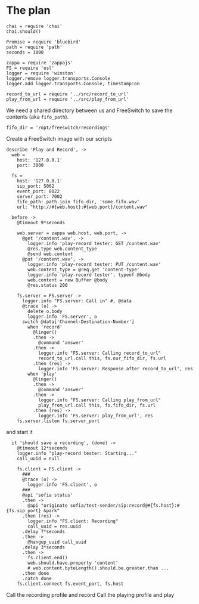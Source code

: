The plan
========

    chai = require 'chai'
    chai.should()

    Promise = require 'bluebird'
    path = require 'path'
    seconds = 1000

    zappa = require 'zappajs'
    FS = require 'esl'
    logger = require 'winston'
    logger.remove logger.transports.Console
    logger.add logger.transports.Console, timestamp:on

    record_to_url = require '../src/record_to_url'
    play_from_url = require '../src/play_from_url'

We need a shared directory between us and FreeSwitch to save the contents (aka `fifo_path`).

    fifo_dir = '/opt/freeswitch/recordings'

Create a FreeSwitch image with our scripts

    describe 'Play and Record', ->
      web =
        host: '127.0.0.1'
        port: 3000

      fs =
        host: '127.0.0.1'
        sip_port: 5062
        event_port: 8022
        server_port: 7002
        fifo_path: path.join fifo_dir, 'some.fifo.wav'
        url: "http://#{web.host}:#{web.port}/content.wav"

      before ->
        @timeout 9*seconds

        web.server = zappa web.host, web.port, ->
          @get '/content.wav', ->
            logger.info 'play-record tester: GET /content.wav'
            @res.type web.content_type
            @send web.content
          @put '/content.wav', ->
            logger.info 'play-record tester: PUT /content.wav'
            web.content_type = @req.get 'content-type'
            logger.info 'play-record tester', typeof @body
            web.content = new Buffer @body
            @res.status 200

        fs.server = FS.server ->
          logger.info "FS.server: Call in" #, @data
          @trace (o) ->
            delete o.body
            logger.info 'FS.server', o
          switch @data['Channel-Destination-Number']
            when 'record'
              @linger()
              .then ->
                @command 'answer'
              .then ->
                logger.info "FS.server: Calling record_to_url"
                record_to_url.call this, fs.our_fifo_dir, fs.url
              .then (res) ->
                logger.info 'FS.server: Response after record_to_url', res
            when 'play'
              @linger()
              .then ->
                @command 'answer'
              .then ->
                logger.info "FS.server: Calling play_from_url"
                play_from_url.call this, fs.fifo_dir, fs.url
              .then (res) ->
                logger.info 'FS.server: play_from_url', res
        fs.server.listen fs.server_port

and start it

      it 'should save a recording', (done) ->
        @timeout 12*seconds
        logger.info "play-record tester: Starting..."
        call_uuid = null

        fs.client = FS.client ->
          ###
          @trace (o) ->
            logger.info 'FS.client', o
          ###
          @api 'sofia status'
          .then ->
            @api "originate sofia/test-sender/sip:record@#{fs.host}:#{fs.sip_port} &park"
          .then (res) ->
            logger.info "FS.client: Recording"
            call_uuid = res.uuid
          .delay 7*seconds
          .then ->
            @hangup_uuid call_uuid
          .delay 3*seconds
          .then ->
            fs.client.end()
            web.should.have.property 'content'
            # web.content.byteLength().should.be.greater.than ...
          .then done
          .catch done
        fs.client.connect fs.event_port, fs.host

Call the recording profile and record
Call the playing profile and play
